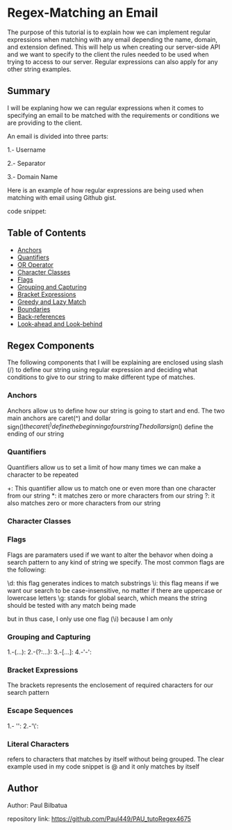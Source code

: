 # Regex-Matching an Email

The purpose of this tutorial is to explain how we can implement regular expressions when matching with any email depending
the name, domain, and extension defined. This will help us when creating our server-side API and we want to specify to the
client the rules needed to be used when trying to access to our server. Regular expressions can also apply for any other string examples.

## Summary

I will be explaning how we can regular expressions when it comes to specifying an email to be matched with the requirements or conditions
we are providing to the client. 

An email is divided into three parts:

1.- Username

2.- Separator

3.- Domain Name

Here is an example of how regular expressions are being used when matching with email using Github gist.

code snippet:

## Table of Contents

- [Anchors](#anchors)
- [Quantifiers](#quantifiers)
- [OR Operator](#or-operator)
- [Character Classes](#character-classes)
- [Flags](#flags)
- [Grouping and Capturing](#grouping-and-capturing)
- [Bracket Expressions](#bracket-expressions)
- [Greedy and Lazy Match](#greedy-and-lazy-match)
- [Boundaries](#boundaries)
- [Back-references](#back-references)
- [Look-ahead and Look-behind](#look-ahead-and-look-behind)

## Regex Components

The following components that I will be explaining are enclosed using slash (/)
to define our string using regular expression and deciding what conditions to give
to our string to make different type of matches.

### Anchors

Anchors allow us to define how our string is going to start and end. The two main anchors are caret(^) and dollar sign($)
the caret(^) define the beginning of our string
The dollar sign($) define the ending of our string

### Quantifiers

Quantifiers allow us to set a limit of how many times we can make a character to be repeated

+: This quantifier allow us to match one or even more than one character from our string
*: it matches zero or more characters from our string
?: it also matches zero or more characters from our string

### Character Classes

### Flags

Flags are paramaters used if we want to alter the behavor when doing a search pattern to any kind of string we specify.
The most common flags are the following:

   \d: this flag generates indices to match substrings
   \i: this flag means if we want our search to be case-insensitive, no matter if there are uppercase or lowercase letters
   \g: stands for global search, which means the string should be tested with any match being made

but in thus case, I only use one flag (\i) because I am only

### Grouping and Capturing
1.-(...):
2.-(?:...):
3.-[...]:
4.-'-':
### Bracket Expressions

The brackets represents the enclosement of required characters for our search pattern

### Escape Sequences

1.- '\':
2.-'\\':
### Literal Characters

refers to characters that matches by itself without being grouped. The clear example used in my code snippet is @ and it only matches by itself

## Author

Author: Paul Bilbatua

repository link: https://github.com/Paul449/PAU_tutoRegex4675
